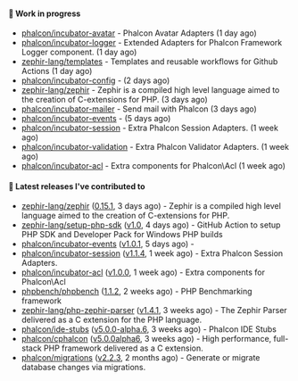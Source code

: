 #### :wrench: Work in progress

- [phalcon/incubator-avatar](https://github.com/phalcon/incubator-avatar) - Phalcon Avatar Adapters (1 day ago)
- [phalcon/incubator-logger](https://github.com/phalcon/incubator-logger) - Extended Adapters for Phalcon Framework Logger component. (1 day ago)
- [zephir-lang/templates](https://github.com/zephir-lang/templates) - Templates and reusable workflows for Github Actions (1 day ago)
- [phalcon/incubator-config](https://github.com/phalcon/incubator-config) -  (2 days ago)
- [zephir-lang/zephir](https://github.com/zephir-lang/zephir) - Zephir is a compiled high level language aimed to the creation of C-extensions for PHP. (3 days ago)
- [phalcon/incubator-mailer](https://github.com/phalcon/incubator-mailer) - Send mail with Phalcon (3 days ago)
- [phalcon/incubator-events](https://github.com/phalcon/incubator-events) -  (5 days ago)
- [phalcon/incubator-session](https://github.com/phalcon/incubator-session) - Extra Phalcon Session Adapters. (1 week ago)
- [phalcon/incubator-validation](https://github.com/phalcon/incubator-validation) - Extra Phalcon Validator Adapters.  (1 week ago)
- [phalcon/incubator-acl](https://github.com/phalcon/incubator-acl) - Extra components for Phalcon\Acl (1 week ago)

#### :pushpin: Latest releases I've contributed to

- [zephir-lang/zephir](https://github.com/zephir-lang/zephir) ([0.15.1](https://github.com/zephir-lang/zephir/releases/tag/0.15.1), 3 days ago) - Zephir is a compiled high level language aimed to the creation of C-extensions for PHP.
- [zephir-lang/setup-php-sdk](https://github.com/zephir-lang/setup-php-sdk) ([v1.0](https://github.com/zephir-lang/setup-php-sdk/releases/tag/v1.0), 4 days ago) - GitHub Action to setup PHP SDK and Developer Pack for Windows PHP builds
- [phalcon/incubator-events](https://github.com/phalcon/incubator-events) ([v1.0.1](https://github.com/phalcon/incubator-events/releases/tag/v1.0.1), 5 days ago) - 
- [phalcon/incubator-session](https://github.com/phalcon/incubator-session) ([v1.1.4](https://github.com/phalcon/incubator-session/releases/tag/v1.1.4), 1 week ago) - Extra Phalcon Session Adapters.
- [phalcon/incubator-acl](https://github.com/phalcon/incubator-acl) ([v1.0.0](https://github.com/phalcon/incubator-acl/releases/tag/v1.0.0), 1 week ago) - Extra components for Phalcon\Acl
- [phpbench/phpbench](https://github.com/phpbench/phpbench) ([1.1.2](https://github.com/phpbench/phpbench/releases/tag/1.1.2), 2 weeks ago) - PHP Benchmarking framework
- [zephir-lang/php-zephir-parser](https://github.com/zephir-lang/php-zephir-parser) ([v1.4.1](https://github.com/zephir-lang/php-zephir-parser/releases/tag/v1.4.1), 3 weeks ago) - The Zephir Parser delivered as a C extension for the PHP language.
- [phalcon/ide-stubs](https://github.com/phalcon/ide-stubs) ([v5.0.0-alpha.6](https://github.com/phalcon/ide-stubs/releases/tag/v5.0.0-alpha.6), 3 weeks ago) - Phalcon IDE Stubs
- [phalcon/cphalcon](https://github.com/phalcon/cphalcon) ([v5.0.0alpha6](https://github.com/phalcon/cphalcon/releases/tag/v5.0.0alpha6), 3 weeks ago) - High performance, full-stack PHP framework delivered as a C extension.
- [phalcon/migrations](https://github.com/phalcon/migrations) ([v2.2.3](https://github.com/phalcon/migrations/releases/tag/v2.2.3), 2 months ago) - Generate or migrate database changes via migrations.
